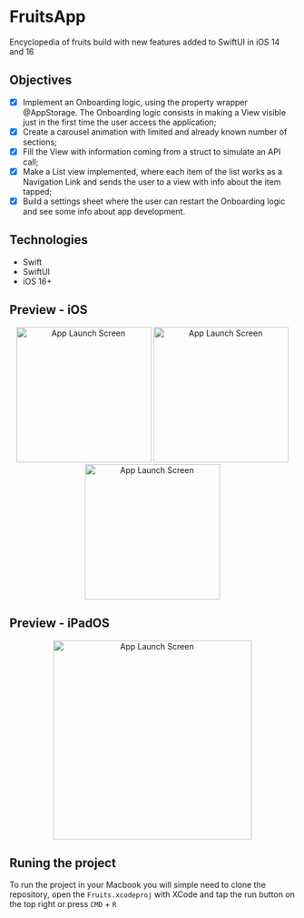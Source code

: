 # FruitsApp
Encyclopedia of fruits build with new features added to SwiftUI in iOS 14 and 16

## Objectives

- [x] Implement an Onboarding logic, using the property wrapper @AppStorage. The Onboarding logic consists in making a View visible just in the first time the user access the application;
- [x] Create a carousel animation with limited and already known number of sections;
- [x] Fill the View with information coming from a struct to simulate an API call;
- [x] Make a List view implemented, where each item of the list works as a Navigation Link and sends the user to a view with info about the item tapped;
- [x] Build a settings sheet where the user can restart the Onboarding logic and see some info about app development.

## Technologies

- Swift
- SwiftUI
- iOS 16+

## Preview - iOS

<div align="center">
  <img src="https://github.com/LuxksC/FruitsApp/assets/86199915/0d43bd17-3e43-4be9-a983-99e6d74dc1f6" alt="App Launch Screen" style="width:17em;"/>
  <img src="https://github.com/LuxksC/FruitsApp/assets/86199915/c7ebf779-8a10-4bc0-8f9c-296a940e4512" alt="App Launch Screen" style="width:17em;"/>
  <img src="https://github.com/LuxksC/FruitsApp/assets/86199915/f90687b1-8112-4f3c-a11a-fc7099b31fb9" alt="App Launch Screen" style="width:17em;"/>
</div>

## Preview - iPadOS

<div align="center">
  <img src="https://github.com/LuxksC/FruitsApp/assets/86199915/cd7830f0-b434-4921-a54a-d0a90b7ce209" alt="App Launch Screen" style="width:25em;"/>
</div>

## Runing the project

To run the project in your Macbook you will simple need to clone the repository, open the ```Fruits.xcodeproj``` with XCode and tap the run button on the top right or press ```CMD``` + ```R```
